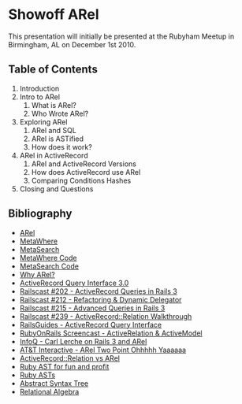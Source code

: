 # Showoff ARel #

This presentation will initially be presented at the Rubyham Meetup in Birmingham, AL on December 1st 2010.

## Table of Contents ##

1. Introduction
2. Intro to ARel
    1. What is ARel?
    2. Who Wrote ARel?
3. Exploring ARel
    1. ARel and SQL
    2. ARel is ASTified
    3. How does it work?
4. ARel in ActiveRecord
    1. ARel and ActiveRecord Versions
    2. How does ActiveRecord use ARel
    3. Comparing Conditions Hashes
7. Closing and Questions

## Bibliography ##

* [ARel](https://github.com/rails/arel)
* [MetaWhere](http://metautonomo.us/projects/metawhere/)
* [MetaSearch](http://metautonomo.us/projects/metasearch/)
* [MetaWhere Code](https://github.com/ernie/meta_where)
* [MetaSearch Code](https://github.com/ernie/meta_search)
* [Why ARel?](http://magicscalingsprinkles.wordpress.com/2010/01/28/why-i-wrote-arel/)
* [ActiveRecord Query Interface 3.0](http://m.onkey.org/active-record-query-interface)
* [Railscast #202 - ActiveRecord Queries in Rails 3](http://railscasts.com/episodes/202-active-record-queries-in-rails-3)
* [Railscast #212 - Refactoring & Dynamic Delegator](http://railscasts.com/episodes/212-refactoring-dynamic-delegator)
* [Railscast #215 - Advanced Queries in Rails 3](http://railscasts.com/episodes/215-advanced-queries-in-rails-3)
* [Railscast #239 - ActiveRecord::Relation Walkthrough](http://railscasts.com/episodes/239-activerecord-relation-walkthrough)
* [RailsGuides - ActiveRecord Query Interface](http://edgeguides.rubyonrails.org/active_record_querying.html)
* [RubyOnRails Screencast - ActiveRelation & ActiveModel](http://rubyonrails.org/screencasts/rails3/active-relation-active-model)
* [InfoQ - Carl Lerche on Rails 3 and ARel](http://www.infoq.com/interviews/lerche-rails-arel)
* [AT&T Interactive - ARel Two Point Ohhhhh Yaaaaaa](http://engineering.attinteractive.com/2010/10/arel-two-point-ohhhhh-yaaaaaa/)
* [ActiveRecord::Relation vs ARel](http://metautonomo.us/2010/05/11/activerecord-relation-vs-arel/)
* [Ruby AST for fun and profit](http://www.igvita.com/2008/12/11/ruby-ast-for-fun-and-profit/)
* [Ruby ASTs](http://www.rubyinside.com/fun-with-rubys-abstract-syntax-trees-1401.html)
* [Abstract Syntax Tree](http://en.wikipedia.org/wiki/Abstract_syntax_tree)
* [Relational Algebra](http://en.wikipedia.org/wiki/Relational_algebra)


